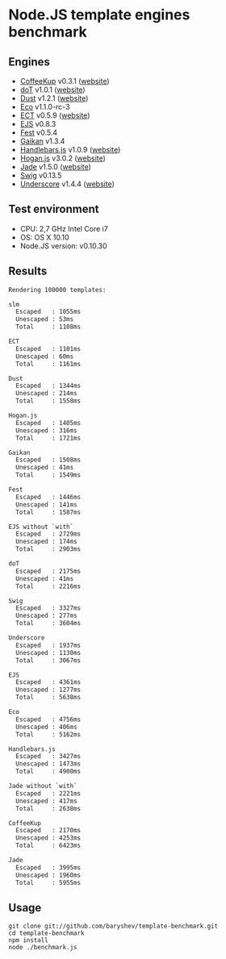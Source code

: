 # Node.JS template engines benchmark

## Engines

- [CoffeeKup](https://github.com/mauricemach/coffeekup) v0.3.1 ([website](http://coffeekup.org/))
- [doT](https://github.com/olado/doT) v1.0.1 ([website](http://olado.github.com/doT/))
- [Dust](https://github.com/linkedin/dustjs) v1.2.1 ([website](http://linkedin.github.com/dustjs/))
- [Eco](https://github.com/sstephenson/eco) v1.1.0-rc-3
- [ECT](https://github.com/baryshev/ect) v0.5.9 ([website](http://ectjs.com/))
- [EJS](https://github.com/visionmedia/ejs) v0.8.3
- [Fest](https://github.com/mailru/fest) v0.5.4
- [Gaikan](https://github.com/Deathspike/gaikan) v1.3.4
- [Handlebars.js](https://github.com/wycats/handlebars.js/) v1.0.9 ([website](http://handlebarsjs.com/))
- [Hogan.js](https://github.com/twitter/hogan.js) v3.0.2 ([website](http://twitter.github.com/hogan.js/))
- [Jade](https://github.com/visionmedia/jade) v1.5.0 ([website](http://jade-lang.com/))
- [Swig](https://github.com/paularmstrong/swig) v0.13.5
- [Underscore](https://github.com/documentcloud/underscore) v1.4.4 ([website](http://underscorejs.org/))

## Test environment

- CPU: 2,7 GHz Intel Core i7
- OS: OS X 10.10
- Node.JS version: v0.10.30

## Results

```sh
Rendering 100000 templates:

slm
  Escaped   : 1055ms
  Unescaped : 53ms
  Total     : 1108ms

ECT
  Escaped   : 1101ms
  Unescaped : 60ms
  Total     : 1161ms

Dust
  Escaped   : 1344ms
  Unescaped : 214ms
  Total     : 1558ms

Hogan.js
  Escaped   : 1405ms
  Unescaped : 316ms
  Total     : 1721ms

Gaikan
  Escaped   : 1508ms
  Unescaped : 41ms
  Total     : 1549ms

Fest
  Escaped   : 1446ms
  Unescaped : 141ms
  Total     : 1587ms

EJS without `with`
  Escaped   : 2729ms
  Unescaped : 174ms
  Total     : 2903ms

doT
  Escaped   : 2175ms
  Unescaped : 41ms
  Total     : 2216ms

Swig
  Escaped   : 3327ms
  Unescaped : 277ms
  Total     : 3604ms

Underscore
  Escaped   : 1937ms
  Unescaped : 1130ms
  Total     : 3067ms

EJS
  Escaped   : 4361ms
  Unescaped : 1277ms
  Total     : 5638ms

Eco
  Escaped   : 4756ms
  Unescaped : 406ms
  Total     : 5162ms

Handlebars.js
  Escaped   : 3427ms
  Unescaped : 1473ms
  Total     : 4900ms

Jade without `with`
  Escaped   : 2221ms
  Unescaped : 417ms
  Total     : 2638ms

CoffeeKup
  Escaped   : 2170ms
  Unescaped : 4253ms
  Total     : 6423ms

Jade
  Escaped   : 3995ms
  Unescaped : 1960ms
  Total     : 5955ms
```

## Usage

	git clone git://github.com/baryshev/template-benchmark.git
	cd template-benchmark
	npm install
	node ./benchmark.js

